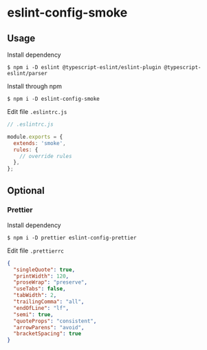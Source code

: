 # eslint-config-smoke

## Usage

Install dependency

```shell
$ npm i -D eslint @typescript-eslint/eslint-plugin @typescript-eslint/parser
```

Install through npm

```shell
$ npm i -D eslint-config-smoke
```

Edit file `.eslintrc.js`

```js
// .eslintrc.js

module.exports = {
  extends: 'smoke',
  rules: {
    // override rules
  },
};
```


## Optional

### Prettier

Install dependency

```shell
$ npm i -D prettier eslint-config-prettier
```

Edit file `.prettierrc`

```json
{
  "singleQuote": true,
  "printWidth": 120,
  "proseWrap": "preserve",
  "useTabs": false,
  "tabWidth": 2,
  "trailingComma": "all",
  "endOfLine": "lf",
  "semi": true,
  "quoteProps": "consistent",
  "arrowParens": "avoid",
  "bracketSpacing": true
}
```
